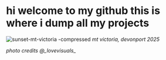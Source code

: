 # hi welcome to my github this is where i dump all my projects

![sunset-mt-victoria -compressed](https://github.com/user-attachments/assets/972a016e-f7db-4f07-901a-9fdc550c8ea6)
_mt victoria, devonport 2025_

_photo credits @\_lovevisuals\__
